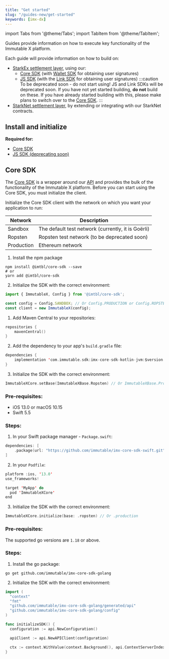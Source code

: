 ```yaml
---
title: "Get started"
slug: "/guides-new/get-started"
keywords: [imx-dx]
---
```


import Tabs from '@theme/Tabs';
import TabItem from '@theme/TabItem';

Guides provide information on how to execute key functionality of the Immutable X platform.

Each guide will provide information on how to build on:
* [StarkEx settlement layer](/docs/overview-new/immutable-layer-2#layer-2s-on-immutable-x), using our:
  * [Core SDK](/docs/sdks#core-sdks) (with [Wallet SDK](/docs/sdks#wallet-sdks) for obtaining user signatures)
  * [JS SDK](npmjs.com/package/@imtbl/imx-sdk) (with the [Link SDK](/docs/sdks/#link-sdk) for obtaining user signatures)
    :::caution To be deprecated soon - do not start using!
    JS and Link SDKs will be deprecated soon. If you have not yet started building, **do not** build on these. If you have already started building with this, please make plans to switch over to the [Core SDK](/docs/sdks).
    :::
* [StarkNet settlement layer](/docs/overview-new/immutable-layer-2#layer-2s-on-immutable-x), by extending or integrating wtih our StarkNet contracts.

## Install and initialize
**Required for:**
* [Core SDK](#core-sdk)
* [JS SDK (deprecating soon)](/docs/immutable-x-sdk#setting-up-the-sdk)

## Core SDK
The [Core SDK](/sdk-docs/core-sdk-ts/overview) is a wrapper around our [API](/reference) and provides the bulk of the functionality of the Immutable X platform. Before you can start using the Core SDK, you must initialize the client.

Initialize the Core SDK client with the network on which you want your application to run:

| Network | Description |
| -- | -- |
| Sandbox | The default test network (currently, it is Goërli)  |
| Ropsten | Ropsten test network (to be deprecated soon) |
| Production | Ethereum network  |
<Tabs>
  <TabItem value="typescript" label="Typescript Core SDK">

1. Install the npm package
```shell
npm install @imtbl/core-sdk --save
# or
yarn add @imtbl/core-sdk
```

2. Initialize the SDK with the correct environment:
```ts
import { ImmutableX, Config } from '@imtbl/core-sdk';

const config = Config.SANDBOX; // Or Config.PRODUCTION or Config.ROPSTEN
const client = new ImmutableX(config);
```
  </TabItem>
  <TabItem value="kotlin" label="Kotlin (JVM) Core SDK">

1. Add Maven Central to your repositories:
```kotlin
repositories {
    mavenCentral()
}
```

2. Add the dependency to your app's `build.gradle` file:

```kotlin
dependencies {
    implementation 'com.immutable.sdk:imx-core-sdk-kotlin-jvm:$version'
}
```

3. Initialize the SDK with the correct environment:
```kotlin
ImmutableXCore.setBase(ImmutableXBase.Ropsten) // Or ImmutableXBase.Production (default)
```

  </TabItem>
  <TabItem value="Swift" label="Swift Core SDK">

### Pre-requisites:
* iOS 13.0 or macOS 10.15
* Swift 5.5

### Steps:
1. In your Swift package manager - `Package.swift`:

```swift
dependencies: [
    .package(url: "https://github.com/immutable/imx-core-sdk-swift.git", from: "0.2.2")
]
```

2. In your `Podfile`:
```swift
platform :ios, '13.0'
use_frameworks!

target 'MyApp' do
  pod 'ImmutableXCore'
end
```

3. Initialize the SDK with the correct environment:
```swift
ImmutableXCore.initialize(base: .ropsten) // Or .production
```
  </TabItem>
  <TabItem value="go" label="Golang Core SDK">

### Pre-requisites:
The supported go versions are `1.18` or above.

### Steps:
1. Install the go package:
```shell
go get github.com/immutable/imx-core-sdk-golang 
```

2. Initialize the SDK with the correct environment:
```go
import (
  "context"
  "fmt"
  "github.com/immutable/imx-core-sdk-golang/generated/api"
  "github.com/immutable/imx-core-sdk-golang/config"
)

func initializeSDK() {
  configuration := api.NewConfiguration()

  apiClient := api.NewAPIClient(configuration)

  ctx := context.WithValue(context.Background(), api.ContextServerIndex, config.Sandbox) // Or config.Production
}
```
  </TabItem>
</Tabs>